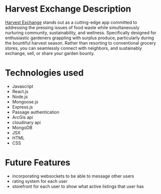 
# Harvest Exchange Description

[Harvest Exchange](https://harvestexchange-30b3fd4fc20a.herokuapp.com/) stands out as a cutting-edge app committed to addressing the pressing issues of food waste while simultaneously nurturing community, sustainability, and wellness. Specifically designed for enthusiastic gardeners grappling with surplus produce, particularly during the bountiful harvest season. Rather than resorting to conventional grocery stores, you can seamlessly connect with neighbors, and sustainably exchange, sell, or share your garden bounty.

# Technologies used

- Javascript
- React.js
- Node.js
- Mongoose.js
- Express.js
- Passage authentication
- ArcGis api
- cloudinary api
- MongoDB
- JSX
- HTML
- CSS

# Future Features
 - incorporating websockets to be able to message other users 
 - rating system for each user
 - storefront for each user to show what active listings that user has
 